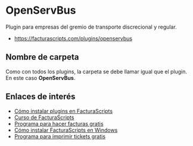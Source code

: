 # OpenServBus
Plugin para empresas del gremio de transporte discrecional y regular.
- https://facturascripts.com/plugins/openservbus

## Nombre de carpeta
Como con todos los plugins, la carpeta se debe llamar igual que el plugin. En este caso **OpenServBus**.

## Enlaces de interés
- [Cómo instalar plugins en FacturaScripts](https://facturascripts.com/publicaciones/como-instalar-un-plugin-en-facturascripts)
- [Curso de FacturaScripts](https://youtube.com/playlist?list=PLNxcJ5CWZ8V6nfeVu6vieKI_d8a_ObLfY)
- [Programa para hacer facturas gratis](https://facturascripts.com/programa-para-hacer-facturas)
- [Cómo instalar FacturaScripts en Windows](https://facturascripts.com/instalar-windows)
- [Programa para imprimir tickets gratis](https://facturascripts.com/remote-printer)